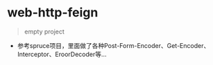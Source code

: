 # web-http-feign

> empty project

* 参考spruce项目，里面做了各种Post-Form-Encoder、Get-Encoder、Interceptor、EroorDecoder等...